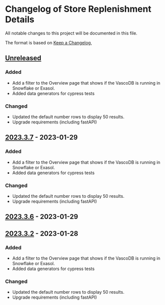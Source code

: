 # Changelog of Store Replenishment Details

All notable changes to this project will be documented in this file.

The format is based on [Keep a Changelog](https://keepachangelog.com/en/1.0.0/),

## [Unreleased]

### Added

-   Add a filter to the Overview page that shows if the VascoDB is running in Snowflake or Exasol. 
-   Added data generators for cypress tests

### Changed

-   Updated the default number rows to display 50 results.
-   Upgrade requirements (including fastAPI)

## [2023.3.7] - 2023-01-29

### Added

-   Add a filter to the Overview page that shows if the VascoDB is running in Snowflake or Exasol. 
-   Added data generators for cypress tests

### Changed

-   Updated the default number rows to display 50 results.
-   Upgrade requirements (including fastAPI)

## [2023.3.6] - 2023-01-29

## [2023.3.2] - 2023-01-28

### Added

-   Add a filter to the Overview page that shows if the VascoDB is running in Snowflake or Exasol. 
-   Added data generators for cypress tests

### Changed

-   Updated the default number rows to display 50 results.
-   Upgrade requirements (including fastAPI)

[Unreleased]: https://github.com/tarunchine/github-action-demo/compare/v2023.3.7...HEAD

[2023.3.7]: https://github.com/tarunchine/github-action-demo/compare/v2023.3.6...v2023.3.7

[2023.3.6]: https://github.com/tarunchine/github-action-demo/compare/v2023.3.2...v2023.3.6

[2023.3.2]: https://github.com/tarunchine/github-action-demo/compare/7bbc0816577d58d79a73fa29e116d6e3ed0d2abc...v2023.3.2
